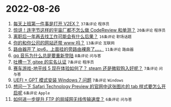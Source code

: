 # 2022-08-26

1. [每天上班第一件事是打开 V2EX？](https://www.v2ex.com/t/875501) `37条评论` `程序员`
1. [惊讶！连字节这样的宇宙厂都不怎么做 CodeReview 和单测？](https://www.v2ex.com/t/875493) `20条评论` `程序员`
1. [离职后一年再去找工作可能会有什么后果？](https://www.v2ex.com/t/875488) `16条评论` `职场话题`
1. [你的和你公司的网站还带 www 吗？](https://www.v2ex.com/t/875481) `13条评论` `互联网`
1. [路由器开了 ipv6，上面挂的旁路由裸奔了。。。](https://www.v2ex.com/t/875489) `11条评论` `路由器`
1. [qq 音乐为什么总是要重新登陆](https://www.v2ex.com/t/875487) `8条评论` `问与答`
1. [吐槽一下 gitee 的实名认证](https://www.v2ex.com/t/875503) `7条评论` `程序员`
1. [赛车游戏-地平线 5 现在体验如何了？ steam 还是微软购入好呢？](https://www.v2ex.com/t/875496) `7条评论` `问与答`
1. [UEFI + GPT 模式安装 Windows 7 问题](https://www.v2ex.com/t/875483) `7条评论` `Windows`
1. [想问一下 Safari Technology Preview 的官网中这张图片的 tab 样式要怎么开启呢](https://www.v2ex.com/t/875498) `6条评论` `Apple`
1. [如何进一步提升 FTP 的局域网无线传输速度？](https://www.v2ex.com/t/875479) `6条评论` `问与答`
